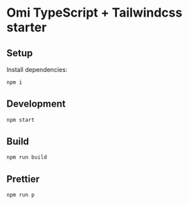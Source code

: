 # Omi TypeScript + Tailwindcss starter

## Setup

Install dependencies:

```bash
npm i
```

## Development

```bash
npm start
```

## Build

```bash
npm run build
```

## Prettier

```bash
npm run p
```
